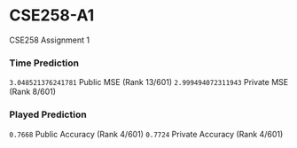 # CSE258-A1
CSE258 Assignment 1

### Time Prediction
`3.048521376241781` Public MSE (Rank 13/601)
`2.999494072311943` Private MSE (Rank 8/601)

### Played Prediction
`0.7668` Public Accuracy (Rank 4/601)
`0.7724` Private Accuracy (Rank 4/601)
